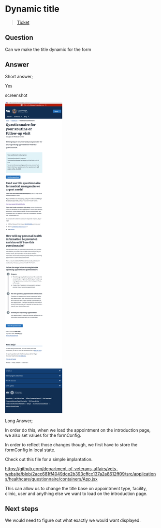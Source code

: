 # Dynamic title

> [Ticket](https://github.com/department-of-veterans-affairs/va.gov-team/issues/14869)

## Question

Can we make the title dynamic for the form

## Answer

Short answer; 

Yes

screenshot

![screenshot](../assets/dynamic-title.png)

Long Answer;

In order do this, when we load the appointment on the introduction page, we also set values for the formConfig.

In order to reflect those changes though, we first have to store the formConfig in local state.

Check out this file for a simple implantation.

https://github.com/department-of-veterans-affairs/vets-website/blob/2acc681ff4049dce2b393cffcc137a2a8612ff09/src/applications/healthcare/questionnaire/containers/App.jsx

This can allow us to change the title base on appointment type, facility, clinic, user and anything else we want to load on the introduction page. 


## Next steps

We would need to figure out what exactly we would want displayed. 
